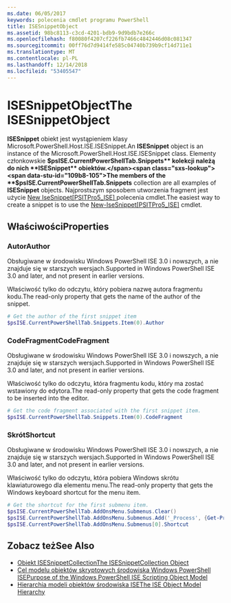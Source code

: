 ```yaml
---
ms.date: 06/05/2017
keywords: polecenia cmdlet programu PowerShell
title: ISESnippetObject
ms.assetid: 98bc8113-c3cd-4201-bdb9-9d9bdb7e266c
ms.openlocfilehash: f80080f4207cf226fb7466c4842446d08c081347
ms.sourcegitcommit: 00ff76d7d9414fe585c04740b739b9cf14d711e1
ms.translationtype: MT
ms.contentlocale: pl-PL
ms.lasthandoff: 12/14/2018
ms.locfileid: "53405547"
---
```

# <a name="the-isesnippetobject"></a><span data-ttu-id="109b8-103">ISESnippetObject</span><span class="sxs-lookup"><span data-stu-id="109b8-103">The ISESnippetObject</span></span>

<span data-ttu-id="109b8-104">**ISESnippet** obiekt jest wystąpieniem klasy Microsoft.PowerShell.Host.ISE.ISESnippet.</span><span class="sxs-lookup"><span data-stu-id="109b8-104">An **ISESnippet** object is an instance of the Microsoft.PowerShell.Host.ISE.ISESnippet class.</span></span> <span data-ttu-id="109b8-105">Elementy członkowskie **$psISE.CurrentPowerShellTab.Snippets** kolekcji należą do nich **ISESnippet** obiektów.</span><span class="sxs-lookup"><span data-stu-id="109b8-105">The members of the **$psISE.CurrentPowerShellTab.Snippets** collection are all examples of **ISESnippet** objects.</span></span> <span data-ttu-id="109b8-106">Najprostszym sposobem utworzenia fragment jest użycie [New IseSnippet&#91;PSITPro5_ISE&#93; ](https://technet.microsoft.com/library/0a6339a3-2683-4a8e-8929-90ad9a95c3e0) polecenia cmdlet.</span><span class="sxs-lookup"><span data-stu-id="109b8-106">The easiest way to create a snippet is to use the [New-IseSnippet&#91;PSITPro5_ISE&#93;](https://technet.microsoft.com/library/0a6339a3-2683-4a8e-8929-90ad9a95c3e0) cmdlet.</span></span>

## <a name="properties"></a><span data-ttu-id="109b8-107">Właściwości</span><span class="sxs-lookup"><span data-stu-id="109b8-107">Properties</span></span>

### <a name="author"></a><span data-ttu-id="109b8-108">Autor</span><span class="sxs-lookup"><span data-stu-id="109b8-108">Author</span></span>

<span data-ttu-id="109b8-109">Obsługiwane w środowisku Windows PowerShell ISE 3.0 i nowszych, a nie znajduje się w starszych wersjach.</span><span class="sxs-lookup"><span data-stu-id="109b8-109">Supported in Windows PowerShell ISE 3.0 and later, and not present in earlier versions.</span></span>

<span data-ttu-id="109b8-110">Właściwość tylko do odczytu, który pobiera nazwę autora fragmentu kodu.</span><span class="sxs-lookup"><span data-stu-id="109b8-110">The read-only property that gets the name of the author of the snippet.</span></span>

```powershell
# Get the author of the first snippet item
$psISE.CurrentPowerShellTab.Snippets.Item(0).Author
```

### <a name="codefragment"></a><span data-ttu-id="109b8-111">CodeFragment</span><span class="sxs-lookup"><span data-stu-id="109b8-111">CodeFragment</span></span>

<span data-ttu-id="109b8-112">Obsługiwane w środowisku Windows PowerShell ISE 3.0 i nowszych, a nie znajduje się w starszych wersjach.</span><span class="sxs-lookup"><span data-stu-id="109b8-112">Supported in Windows PowerShell ISE 3.0 and later, and not present in earlier versions.</span></span>

<span data-ttu-id="109b8-113">Właściwość tylko do odczytu, która fragmentu kodu, który ma zostać wstawiony do edytora.</span><span class="sxs-lookup"><span data-stu-id="109b8-113">The read-only property that gets the code fragment to be inserted into the editor.</span></span>

```powershell
# Get the code fragment associated with the first snippet item.
$psISE.CurrentPowerShellTab.Snippets.Item(0).CodeFragment
```

### <a name="shortcut"></a><span data-ttu-id="109b8-114">Skrót</span><span class="sxs-lookup"><span data-stu-id="109b8-114">Shortcut</span></span>

<span data-ttu-id="109b8-115">Obsługiwane w środowisku Windows PowerShell ISE 3.0 i nowszych, a nie znajduje się w starszych wersjach.</span><span class="sxs-lookup"><span data-stu-id="109b8-115">Supported in Windows PowerShell ISE 3.0 and later, and not present in earlier versions.</span></span>

<span data-ttu-id="109b8-116">Właściwość tylko do odczytu, która pobiera Windows skrótu klawiaturowego dla elementu menu.</span><span class="sxs-lookup"><span data-stu-id="109b8-116">The read-only property that gets the Windows keyboard shortcut for the menu item.</span></span>

```powershell
# Get the shortcut for the first submenu item.
$psISE.CurrentPowerShellTab.AddOnsMenu.Submenus.Clear()
$psISE.CurrentPowerShellTab.AddOnsMenu.Submenus.Add('_Process', {Get-Process}, 'Alt+P')
$psISE.CurrentPowerShellTab.AddOnsMenu.Submenus[0].Shortcut
```

## <a name="see-also"></a><span data-ttu-id="109b8-117">Zobacz też</span><span class="sxs-lookup"><span data-stu-id="109b8-117">See Also</span></span>

- [<span data-ttu-id="109b8-118">Obiekt ISESnippetCollection</span><span class="sxs-lookup"><span data-stu-id="109b8-118">The ISESnippetCollection Object</span></span>](The-ISESnippetCollection-Object.md)
- [<span data-ttu-id="109b8-119">Cel modelu obiektów skryptowych środowiska Windows PowerShell ISE</span><span class="sxs-lookup"><span data-stu-id="109b8-119">Purpose of the Windows PowerShell ISE Scripting Object Model</span></span>](purpose-of-the-windows-powershell-ise-scripting-object-model.md)
- [<span data-ttu-id="109b8-120">Hierarchia modeli obiektów środowiska ISE</span><span class="sxs-lookup"><span data-stu-id="109b8-120">The ISE Object Model Hierarchy</span></span>](The-ISE-Object-Model-Hierarchy.md)